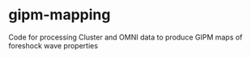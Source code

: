# gipm-mapping
Code for processing Cluster and OMNI data to produce GIPM maps of foreshock wave properties

